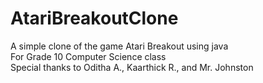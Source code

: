 # AtariBreakoutClone
A simple clone of the game Atari Breakout using java  
For Grade 10 Computer Science class  
Special thanks to Oditha A., Kaarthick R., and Mr. Johnston  
